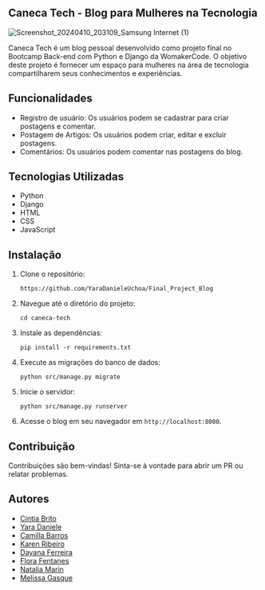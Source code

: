 ## Caneca Tech - Blog para Mulheres na Tecnologia

![Screenshot_20240410_203109_Samsung Internet (1)](https://github.com/YaraDanieleUchoa/Final_Project_Blog/assets/162499262/1e859737-36eb-452d-bbf2-6726ab4506ef)


Caneca Tech é um blog pessoal desenvolvido como projeto final no Bootcamp Back-end com Python e Django da WomakerCode. O objetivo deste projeto é fornecer um espaço para mulheres na área de tecnologia compartilharem seus conhecimentos e experiências.

## Funcionalidades

- Registro de usuário: Os usuários podem se cadastrar para criar postagens e comentar.
- Postagem de Artigos: Os usuários podem criar, editar e excluir postagens.
- Comentários: Os usuários podem comentar nas postagens do blog.

## Tecnologias Utilizadas

- Python
- Django
- HTML
- CSS
- JavaScript

## Instalação

1. Clone o repositório:

   ```
   https://github.com/YaraDanieleUchoa/Final_Project_Blog
   ```

2. Navegue até o diretório do projeto:

   ```
   cd caneca-tech
   ```

3. Instale as dependências:

   ```
   pip install -r requirements.txt
   ```

4. Execute as migrações do banco de dados:

   ```
   python src/manage.py migrate
   ```

5. Inicie o servidor:

   ```
   python src/manage.py runserver
   ```

6. Acesse o blog em seu navegador em `http://localhost:8000`.

## Contribuição

Contribuições são bem-vindas! Sinta-se à vontade para abrir um PR ou relatar problemas.

## Autores
- [Cintia Brito](https://github.com/CinBrito)
- [Yara Daniele](https://github.com/YaraDanieleUchoa)
- [Camilla Barros](https://github.com/cabarros3)
- [Karen Ribeiro](https://github.com/karenribeiro7)
- [Dayana Ferreira](https://github.com/Dayanaferrer)
- [Flora Fentanes](https://github.com/Florafb)
- [Natalia Marin](https://github.com/NaHaze)
- [Melissa Gasque](https://github.com/MelissaGasque)


